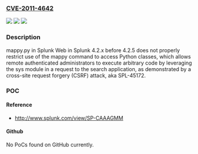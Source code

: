 ### [CVE-2011-4642](https://cve.mitre.org/cgi-bin/cvename.cgi?name=CVE-2011-4642)
![](https://img.shields.io/static/v1?label=Product&message=n%2Fa&color=blue)
![](https://img.shields.io/static/v1?label=Version&message=n%2Fa&color=blue)
![](https://img.shields.io/static/v1?label=Vulnerability&message=n%2Fa&color=brighgreen)

### Description

mappy.py in Splunk Web in Splunk 4.2.x before 4.2.5 does not properly restrict use of the mappy command to access Python classes, which allows remote authenticated administrators to execute arbitrary code by leveraging the sys module in a request to the search application, as demonstrated by a cross-site request forgery (CSRF) attack, aka SPL-45172.

### POC

#### Reference
- http://www.splunk.com/view/SP-CAAAGMM

#### Github
No PoCs found on GitHub currently.

